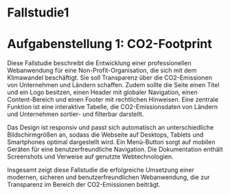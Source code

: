 # Fallstudie1
# Aufgabenstellung 1: CO2-Footprint

Diese Fallstudie beschreibt die Entwicklung einer professionellen Webanwendung für eine Non-Profit-Organisation, die sich mit dem Klimawandel beschäftigt. Sie soll Transparenz über die CO2-Emissionen von Unternehmen und Ländern schaffen. Zudem sollte die Seite einen Titel und ein Logo besitzen, einen Header mit globaler Navigation, einen Content-Bereich und einen Footer mit rechtlichen Hinweisen. Eine zentrale Funktion ist eine interaktive Tabelle, die CO2-Emissionsdaten von Ländern und Unternehmen sortier- und filterbar darstellt.

Das Design ist responsiv und passt sich automatisch an unterschiedliche Bildschirmgrößen an, sodass die Webseite auf Desktops, Tablets und Smartphones optimal dargestellt wird. Ein Menü-Button sorgt auf mobilen Geräten für eine benutzerfreundliche Navigation. Die Dokumentation enthält Screenshots und Verweise auf genutzte Webtechnologien. 

Insgesamt zeigt diese Fallstudie die erfolgreiche Umsetzung einer modernen, sicheren und benutzerfreundlichen Webanwendung, die zur Transparenz im Bereich der CO2-Emissionen beiträgt.
